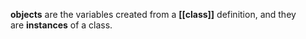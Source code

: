 **objects** are the variables created from a **[[class]]** definition, and they are **instances** of a class.
